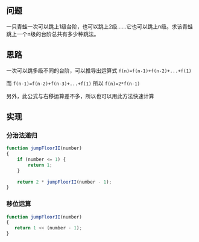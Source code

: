 ## 问题
一只青蛙一次可以跳上1级台阶，也可以跳上2级……它也可以跳上n级。求该青蛙跳上一个n级的台阶总共有多少种跳法。

## 思路
一次可以跳多级不同的台阶，可以推导出运算式 `f(n)=f(n-1)+f(n-2)+...+f(1)`

而 `f(n-1)=f(n-2)+f(n-3)+...+f(1)` 所以 `f(n)=2*f(n-1)` 

另外，此公式与右移运算差不多，所以也可以用此方法快速计算

## 实现
### 分治法递归
```javascript
function jumpFloorII(number)
{
    if (number <= 1) {
        return 1;
    }
    
    return 2 * jumpFloorII(number - 1);
}
```
     
### 移位运算
```javascript
function jumpFloorII(number)
{
   return 1 << (number - 1);
}

```
